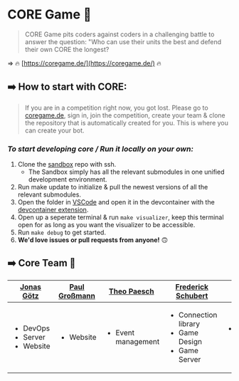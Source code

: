 # CORE Game 🚀

> CORE Game pits coders against coders in a challenging battle to answer the question: "Who can use their units the best and defend their own CORE the longest?

=> 🔥 [https://coregame.de/](https://coregame.de/) 🔥

## ➡️ How to start with CORE:

> If you are in a competition right now, you got lost. Please go to [coregame.de](https://coregame.de/), sign in, join the competition, create your team & clone the repository that is automatically created for you. This is where you can create your bot.

### _To start developing core / Run it locally on your own:_

1. Clone the [sandbox](https://github.com/42core-team/sandbox) repo with ssh.
   - The Sandbox simply has all the relevant submodules in one unified development environment.
2. Run make update to initialize & pull the newest versions of all the relevant submodules.
3. Open the folder in [VSCode](https://code.visualstudio.com/) and open it in the devcontainer with the [devcontainer extension](https://marketplace.visualstudio.com/items?itemName=ms-vscode-remote.remote-containers).
4. Open up a seperate terminal & run `make visualizer`, keep this terminal open for as long as you want the visualizer to be accessible.
5. Run `make debug` to get started.
6. __We'd love issues or pull requests from anyone!__ 🙃

## ➡️ Core Team 🫶

| [Jonas Götz](https://github.com/orgs/42core-team/people/JonasGoetz01)| [Paul Großmann](https://github.com/orgs/42core-team/people/PaulicStudios) | [Theo Paesch](https://github.com/orgs/42core-team/people/TheoPaesch)  | [Frederick Schubert](https://github.com/orgs/42core-team/people/FreddyMSchubert)| [Jonas Kauker](https://github.com/orgs/42core-team/people/Reptudn)  | [Emil Ebert](https://github.com/orgs/42core-team/people/Peu77)  |
| ------------- | ------------- |------------- | ---------------  | ------------- | ------------- |
|<ul><li>DevOps</li><li>Server</li><li>Website</li></ul>| <ul><li>Website</li></ul> | <ul><li>Event management</li></ul> | <ul><li>Connection library</li><li>Game Design</li><li>Game Server</li></ul> | <ul><li>Social Media Manager</li></ul> | <ul><li>Website</li></ul> |

